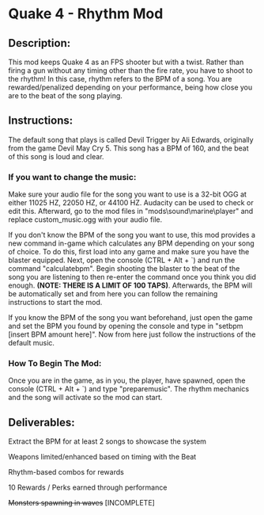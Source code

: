 # Quake 4 - Rhythm Mod 

## Description:

This mod keeps Quake 4 as an FPS shooter but with a twist. Rather than firing a gun without any timing other than the fire rate, you have to shoot to the rhythm! In this case, rhythm refers to the BPM of a song. You are rewarded/penalized depending on your performance, being how close you are to the beat of the song playing.

## Instructions:

The default song that plays is called Devil Trigger by Ali Edwards, originally from the game Devil May Cry 5. 
This song has a BPM of 160, and the beat of this song is loud and clear.

### If you want to change the music:

Make sure your audio file for the song you want to use is a 32-bit OGG at either 11025 HZ, 22050 HZ, or 44100 HZ. Audacity can be used to check or edit this. Afterward, go to the mod files in "mods\sound\marine\player" and replace custom_music.ogg with your audio file.

If you don't know the BPM of the song you want to use, this mod provides a new command in-game which calculates any BPM depending on your song of choice. To do this, first load into any game and make sure you have the blaster equipped. Next, open the console (CTRL + Alt + `) and run the command "calculatebpm". Begin shooting the blaster to the beat of the song you are listening to then re-enter the command once you think you did enough. **(NOTE: THERE IS A LIMIT OF 100 TAPS)**. Afterwards, the BPM will be automatically set and from here you can follow the remaining instructions to start the mod.

If you know the BPM of the song you want beforehand, just open the game and set the BPM you found by opening the console and type in "setbpm [insert BPM amount here]".
Now from here just follow the instructions of the default music.

### How To Begin The Mod:

Once you are in the game, as in you, the player, have spawned, open the console (CTRL + Alt + `) and type "preparemusic". The rhythm mechanics and the song will activate so the mod can start. 

## Deliverables:

Extract the BPM for at least 2 songs to showcase the system

Weapons limited/enhanced based on timing with the Beat

Rhythm-based combos for rewards

10 Rewards / Perks earned through performance

~~Monsters spawning in waves~~ [INCOMPLETE]
